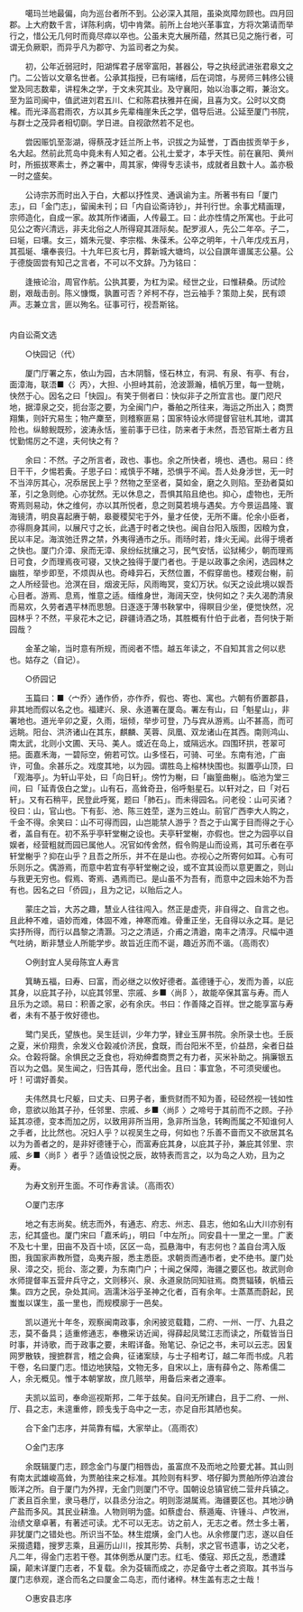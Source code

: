 <!-- { "loadSidebar": true } -->
　　噶玛兰地最偏，向为巡台者所不到。公必深入其阻，虽染岚障勿顾也。四月回郡。上大府数千言，详陈利病，切中肯綮。前所上台地兴革事宜，方将次第请而举行之，惜公无几何时而竟尽瘁以卒也。公虽未克大展所蕴，然其已见之施行者，可谓无负厥职，而异乎凡为郡守、为监司者之为矣。

　　初，公年近弱冠时，阳湖恽君子居宰富阳，甚器公，导之执经武进张君皋文之门。二公皆以文章名世者。公承其指授，已有端绪，后在词馆，与房师三韩佟公镜堂及同志数辈，讲程朱之学，于文未究其业。及守襄阳，始以治事之暇，兼治文。至为监司闽中，值武进刘君五川、仁和陈君扶雅并在闽，且喜为文。公时以文商榷。而光泽高君雨农，方以其乡先辈梅崖朱氏之学，倡导后进。公延至厦门书院，与群士之茂异者相切劘。学日进。自视欿然若不足也。

　　尝因赈饥至澎湖，得蔡茂才廷兰所上书，识拔之为延誉，丁酉由拔贡举于乡，名大起。然前此荒岛中竟未有人知之者。公礼士爱才，本乎天性。前在襄阳、黄州时，所振拔寒素士，养之署中，周其家，俾得专志读书，成就者且数十人。盖亦极一时之盛矣。

　　公诗宗苏而时出入于白，大都以抒性灵、通讽谕为主。所著书有曰「厦门志」，曰「金门志」，留闽未刊；曰「内自讼斋诗钞」，并刊行世。余事尤精画理，宗师造化，自成一家。故其所作诸画，人传最工。曰：此亦性情之所寓也。于此可见公之寄兴清远，非夫北俗之人所得窥其涯际矣。配罗淑人，先公二年卒。子二，曰埏，曰壤。女三，婿朱元燮、李宗楷、朱葆禾。公卒之明年，十八年戊戍五月，其孤埏、壤奉丧归。十九年巳亥七月，葬新城大塘坞，以公自譔年谱属志公墓。公于德旋固尝有知己之言者，不可以不文辞。乃为铭曰：

　　逢掖论治，周官作航。公执其要，为杠为梁。经世之业，曰惟耕桑。历试险剧，艰哉击剖。陈义慷慨，孰置可否？斧柯不存，岂云袖手？策勋上矣，民有颂声。志兼立言，匪以殉名。征事可行，视吾斯铭。  
　 

内自讼斋文选

　　○快园记（代）

　　厦门厅署之东，依山为园，古木阴翳，怪石林立，有洞、有泉、有亭、有台，面漳海，联浯■〈氵丙〉，大担、小担峙其前，沧波灏瀚，樯帆万里，每一登眺，快然于心。因名之曰「快园」。有笑于侧者曰：快似非子之所宜言也。厦门咫尺地，据漳泉之交，扼台澎之要，为全闽门户，番舶之所往来，海运之所出入；商贾翔集，则奸宄易生；物产麇至，则稽察匪易；国家特设水师提督官驻札其地，谓其险也。纵鲸鲵既殄，波涛永恬，鉴前事于已往，防来者于未然，吾恐官斯土者方且忧勤惕厉之不遑，夫何快之有？

　　余曰：不然。子之所言者，政也、事也。余之所快者，境也、遇也。易曰：终日干干，夕惕若夤。子思子曰：戒慎乎不睹，恐惧乎不闻。吾人处身涉世，无一时不当淬厉其心，况忝居民上乎？然物之至坚者，莫如金，磨之久则陷。至劲者莫如革，引之急则绝。心亦犹然。无以休息之，吾惧其陷且绝也。抑心，虚物也，无所寄焉则易动，休之维何，亦以其所悦者，息之则莫若境与遇矣。方今景运昌隆、寰海镜清，明良喜起赓于朝，皋夔稷契宅于外，量才任使，无所不庸。伦余小臣者，亦得厕身其间，以展尺寸之长，此遇于时者之快也。闽自台阳入版图，因粮为食，民以丰足。海滨弛迁界之禁，外夷得通市之乐。雨旸时若，烽火无闻。此得于境者之快也。厦门介漳、泉而无漳、泉纷纭扰攘之习，民气安恬，讼狱稀少，朝而理焉日可食，夕而理焉夜可寝，又快之独得于厦门者也。于是以政事之余闲，选园林之幽胜，举步即至，不烦舆从也。奇峰异石，天然位置，不假穿凿也。楼观台榭，前之人所经营也。沧溟在目，烟波无际，风雨晦冥，变幻万状。似天之设此境以娱吾心目者。游焉、息焉，惟意之适。缅维身世，海阔天空，快何如之？夫久渴酌清泉而易欢，久劳者遇平林而思憩。日逐逐于薄书鞅掌中，得瞑目少坐，便觉快然，况园林乎？不然，平泉花木之记，辟疆诗酒之场，其胜概有什伯于此者，吾何快于斯园哉？

　　金革之喻，当时意有所规，而阅者不悟。越五年读之，不自知其言之何以悲也。姑存之（自记）。

　　○侨园记

　　玉篇曰：■〈宀乔〉通作侨，亦作乔，假也、寄也、寓也。六朝有侨置郡县，非其地而假以名之也。福建兴、泉、永道署在厦岛。署左有山，曰「魁星山」，非署地也。道光辛卯之夏，久雨，垣倾，举步可登，乃与宾从游焉。山不甚高，而可远眺。阳台、洪济诸山在其东，麒麟、芙蓉、凤凰、双龙诸山在其西。南则鸿山、南太武，北则小文圃、天马、美人。或近在岛上，或隔远水。四围环拱，苍翠可挹。面嘉禾海，一碧际空，俯若可饮。山多怪石，可骑、可坐。东南有池，广亩许，可鱼。余甚乐之。戏度其地，以为园。谓胜岛上榕林快围也。拟置亭山顶，曰「观海亭」。为轩山平处，曰「向日轩」。傍竹为榭，曰「幽篁曲榭」。临池为堂三间，曰「延青伋白之堂」。山有石，高耸奇丑，俗呼魁星石。以轩对之，曰「对石轩」。又有石稍平，民登此呼冤，题曰「肺石」。而未得园名。问老役：山可买诸？役曰：山，官山也。下有彭、池、陈三姓茔，遂为三姓山。前官广西李大人购之，千金不得。余笑曰：山不可得而园，山岂能禁人游乎？吾之于山寓于目而得之于心者，盖自有在。初不系乎亭轩堂榭之设也。夫亭轩堂榭，亦假也。世之为园亭以自娱者，经营粗就而园已属他人。况官如传舍然，假令购是山而设焉，其可乐者在亭轩堂榭乎？抑在山乎？且吾之所乐，并不在是山也。亦视心之所寄何如耳。心有可乐则乐之。偶游焉，而意中若宜有亭轩堂榭之设，或不宜其设而以意更置之，则山与我更无穷也。假焉、寄焉、遇焉而已。是山虽不为吾有，而意中之园未始不为吾有也。因名之曰「侨园」，且为之记，以贻后之人。

　　蒙庄之旨，大苏之趣，慧业人往往闯入。然正是虚壳，非自得之、自言之也。且此种不难，语妙而难，体固不难，神寒而难。骨重正坐，无自得以永之耳。是记实抒所得，而行以昌黎之清灏。习之之清适，介甫之清遒，南丰之清淳。尺幅中道气吐纳，断非慧业人所能学步。故旨近庄而不诞，趣近苏而不谐。（高雨农）

　　○例封宜人吴母陈宜人寿言

　　箕畴五福，曰寿、曰富，而必继之以攸好德者。盖德锺于心，发而为善，以庇其身，以庇其子孙，以庇其邻里、宗戚、乡■〈尚阝〉，故能卒保其富与寿。而人且乐为之颂。易曰：积善之家，必有余庆。书曰：作善降之百祥。世之能享富与寿者，未有不基于攸好德也。

　　鹭门吴氏，望族也。吴生廷训，少年力学，肄业玉屏书院。余所录士也。壬辰之夏，米价翔贵，余发义仓榖减价济民，食既，而台阳米不至，价益昂，籴者日益众。仓榖将罄。余惧民之乏食也，将劝绅耆商贾之有力者，买米补助之。捐廉银五百以为之倡。吴生闻之，归告其母，愿代出金。且曰：事宜急，不可须臾缓也。吁！可谓好善矣。

　　夫伟然具七尺躯，曰丈夫、曰男子者，重赀财而不知为善，硁硁然视一钱如性命，意欲以贻其子孙，任邻里、宗戚、乡■〈尚阝〉之啼号于其前而不之顾。子孙延其凉德，变本而加之厉，以致用非所当用，急非所当急，转眴而属之不知谁何人之手者，比比然也。况妇人乎？以视吴生之母，何如也？乐善不啬而又不欲居其名以为为善者之的，是非好德锺于心，而富寿庇其身，以庇其子孙，兼庇其邻里、宗戚、乡■〈尚阝〉者乎？适值设悦之辰，故特表而言之，以为岛之人劝，且为之寿。

　　为寿文别开生面。不可作寿言读。（高雨农）

　　○厦门志序

　　地之有志尚矣。统志而外，有通志、府志、州志、县志，他如名山大川亦别有志，纪其盛也。厦门宋曰「嘉禾屿」，明曰「中左所」。同安县十一里之一里。广袤不及七十里，田亩不及百十顷，区区一岛，孤悬海中，有志何也？盖自台湾入版图，我国家声教所暨，岛夷卉服，悉主悉臣。求朝贡而通市者，史不绝书。厦门处泉、漳之交，扼台、澎之要，为东南门户；十闽之保障，海疆之要区也。故武则命水师提督率五营弁兵守之，文则移兴、泉、永道泉防同知驻焉。商贾辐辏，帆樯云集。四方之民，杂处其间。涵濡沐浴乎圣神之化者，百有余年。士蒸蒸而蔚起，民蚩蚩以谋生，虽一里也，而规模廓于一邑矣。

　　凯以道光十年冬，观察闽南政事，余闲披览载籍，二府、一州、一厅、九县之志，莫不备具；适重修通志，奉檄采访近闻，得薛起凤鹭江志而读之，所载皆当日时事，并诗歌，而于政事之要，未暇详备。殆笔记、杂记之书，未可以云志。因复网罗散轶，搜摭群言，稽之会典，征诸案牍，与士子相考订，越二年而书成。凡若干卷，名曰厦门志。惜边地狭隘，文物无多，自宋以上，唐有薛令之、陈希儒二人，余无概见。惟于本朝掌故，庶几赅举，用备后来者之遵率。

　　夫凯以监司，奉命巡视斯邦，二年于兹矣。自问无所建白，且于二府、一州、厅、县之志，未遑重修，顾戋戋于岛中之一志，亦足自形其陋也矣。

　　合下金门志序，并简靠有幅，大家举止。（高雨农）

　　○金门志序

　　余既辑厦门志，顾念金门与厦门相唇齿，虽富庶不及而地之险要尤甚。其山则有南太武雄峻高耸，为贾舶往来之标准。其险则有料罗、塔仔脚为贾舶所停泊渡台贩洋之所。自于厦门为外捍，无金门则厦门不守。国朝设总镇官统二营弁兵镇之。广袤且百余里，隶马巷厅，以县丞分治之。明则澎湖属焉。海疆要区也。其地沙确产盐而多风。其民业耕渔。人物则明为盛。如蔡虚台、蔡遁庵、许锺斗、卢牧洲，治绩文章卓著，有著述可读。尤不可以无志。访之前人，无志之者。然士多土著，非犹厦门之错处也。所识当不坠。林生焜熿，金门人也。从余修厦门志，遂以自任采掇遗籍，搜罗志乘，且遍历山川，按其形势、兵制，求之官书遗事，访之父老，凡二年，得金门志若干卷。其体例悉从厦门志。红毛、倭寇、郑氏之乱，悉遭蹂躏，颠末详厦门志者，不复载。余为芟辑而成之，亦足备守土者之资取。其书当与厦门志叅观，遂合而名之曰厦金二岛志，而付诸梓。林生盖有志之士哉！

　　○惠安县志序

